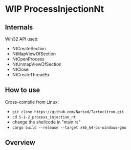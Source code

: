 # WIP ProcessInjectionNt

## Internals
Win32 API used:
* NtCreateSection
* NtMapViewOfSection
* NtOpenProcess
* NtUnmapViewOfSection
* NtClose
* NtCreateThreadEx


## How to use
Cross-compile from Linux: 
- `git clone https://github.com/Nariod/Tartocitron.git`
- `cd 5-1-2_process_injection_nt`
- change the shellcode in "main.rs"
- `cargo build --release --target x86_64-pc-windows-gnu`


## Overview
